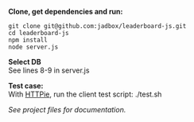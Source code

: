 **Clone, get dependencies and run:**  
```
git clone git@github.com:jadbox/leaderboard-js.git  
cd leaderboard-js  
npm install  
node server.js  
```
  
**Select DB**  
See lines 8-9 in server.js
  
**Test case:**  
With [HTTPie](https://github.com/jakubroztocil/httpie), run the client test script: ./test.sh  
  
_See project files for documentation._
